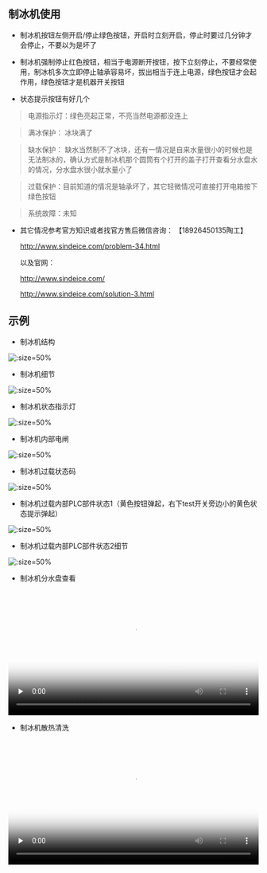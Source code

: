 ## 制冰机使用



* 制冰机按钮左侧开启/停止绿色按钮，开启时立刻开启，停止时要过几分钟才会停止，不要以为是坏了

* 制冰机强制停止红色按钮，相当于电源断开按钮，按下立刻停止，不要经常使用，制冰机多次立即停止轴承容易坏，拔出相当于连上电源，绿色按钮才会起作用，绿色按钮才是机器开关按钮

* 状态提示按钮有好几个


> 电源指示灯：绿色亮起正常，不亮当然电源都没连上

> 满冰保护： 冰块满了

> 缺水保护： 缺水当然制不了冰块，还有一情况是自来水量很小的时候也是无法制冰的，确认方式是制冰机那个圆筒有个打开的盖子打开查看分水盘水的情况，分水盘水很小就水量小了


> 过载保护：目前知道的情况是轴承坏了，其它轻微情况可直接打开电箱按下绿色按钮



> 系统故障：未知

* 其它情况参考官方知识或者找官方售后微信咨询：
	【18926450135陶工】

	http://www.sindeice.com/problem-34.html

	以及官网：

	http://www.sindeice.com/

	http://www.sindeice.com/solution-3.html

## 示例

* 制冰机结构

![](https://gitee.com/GaloisFields/WORKFLOWS4COMPANY/raw/master/resources/pic/equipment/制冰机设备.jpeg ':size=50%')

* 制冰机细节

![](https://gitee.com/GaloisFields/WORKFLOWS4COMPANY/raw/master/resources/pic/equipment/制冰机设备细节.jpeg ':size=50%')


* 制冰机状态指示灯

![](https://gitee.com/GaloisFields/WORKFLOWS4COMPANY/raw/master/resources/pic/equipment/制冰机状态灯.jpeg ':size=50%')

* 制冰机内部电闸

![](https://gitee.com/GaloisFields/WORKFLOWS4COMPANY/raw/master/resources/pic/equipment/制冰机电箱.jpeg ':size=50%')

* 制冰机过载状态码

![](https://gitee.com/GaloisFields/WORKFLOWS4COMPANY/raw/master/resources/pic/equipment/制冰机过载状态码.jpeg ':size=50%')

* 制冰机过载内部PLC部件状态1（黄色按钮弹起，右下test开关旁边小的黄色状态提示弹起）

![](https://gitee.com/GaloisFields/WORKFLOWS4COMPANY/raw/master/resources/pic/equipment/制冰机过载内部plc状态1.jpeg ':size=50%')


* 制冰机过载内部PLC部件状态2细节

![](https://gitee.com/GaloisFields/WORKFLOWS4COMPANY/raw/master/resources/pic/equipment/制冰机过载内部plc状态2.jpeg ':size=50%')

* 制冰机分水盘查看

<video id="video" width=100%  controls="" preload="none" poster="https://gitcode.net/GaloisField/WORKFLOWS4COMPANY/-/raw/master/resources/pic/logo/视频封面0.png"><source id="mp4" src="https://gitcode.net/GaloisField/WORKFLOWS4COMPANY/-/raw/master/resources/pic/equipment/制冰机分水盘查看.mp4" type="video/mp4"></videos>

* 制冰机散热清洗

<video id="video" width=100%  controls="" preload="none" poster="https://gitcode.net/GaloisField/WORKFLOWS4COMPANY/-/raw/master/resources/pic/logo/视频封面1.png"><source id="mp4" src="https://gitcode.net/GaloisField/WORKFLOWS4COMPANY/-/raw/master/resources/pic/equipment/制冰机散热清洗.mp4" type="video/mp4"></videos>
